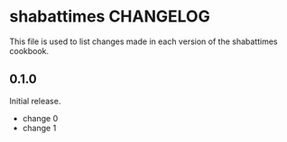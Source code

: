 # shabattimes CHANGELOG

This file is used to list changes made in each version of the shabattimes cookbook.

## 0.1.0

Initial release.

- change 0
- change 1
